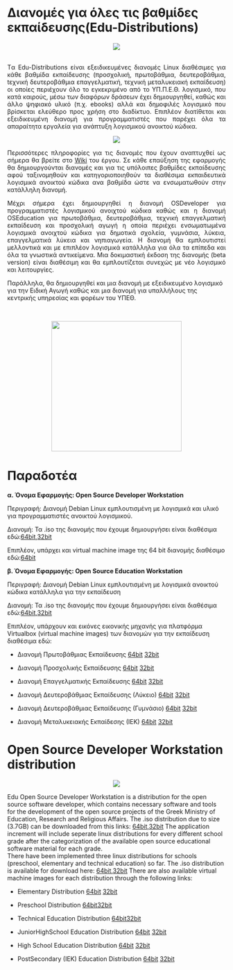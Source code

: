 # Διανομές για όλες τις βαθμίδες εκπαίδευσης(Edu-Distributions)
<p align="center">
  <img src="http://ostdev.minedu.gov.gr/~pgeorg/assets/pictures/OSDeveloperWorkstation1.png"/>
</p>
<p align="justify">
<br>
Tα Edu-Distributions είναι εξειδικευμένες διανομές Linux διαθέσιμες για κάθε βαθμίδα εκπαίδευσης (προσχολική, πρωτοβάθμια, δευτεροβάθμια, tεχνική δευτεροβάθμια επαγγελματική, τεχνική μεταλυκειακή εκπαίδευση) οι οποίες περιέχουν όλο το εγκεκριμένο από το ΥΠ.Π.Ε.Θ. λογισμικό, που κατά καιρούς, μέσω των διαφόρων δράσεων έχει δημιουργηθεί, καθώς και άλλο ψηφιακό υλικό (π.χ. ebooks) αλλά και δημοφιλές λογισμικό που βρίσκεται ελεύθερο προς χρήση στο διαδίκτυο.
Επιπλέον διατίθεται και εξειδικευμένη διανομή για προγραμματιστές που παρέχει όλα τα απαραίτητα εργαλεία για ανάπτυξη λογισμικού ανοικτού κώδικα. 
<br>
<p align="center">
  <img src="http://ostdev.minedu.gov.gr/~pgeorg/assets/pictures/OSDeveloperWorkstation2.png"/>
</p>
<p align="justify">
Περισσότερες πληροφορίες για τις διανομές που έχουν αναπτυχθεί ως σήμερα θα βρείτε στο <A href="https://git.minedu.gov.gr/itminedu/edu_distributions/wikis/Home">Wiki</A> του έργου.
Σε κάθε επαύξηση της εφαρμογής θα δημιουργούνται διανομές και για τις υπόλοιπες βαθμίδες εκπαίδευσης αφού ταξινομηθούν και κατηγοριοποιηθούν τα διαθέσιμα εκπαιδευτικά λογισμικά ανοικτού κώδικα ανα βαθμίδα ώστε να ενσωματωθούν στην κατάλληλη διανομή. 

<p align="justify">
Μέχρι σήμερα έχει δημιουργηθεί η διανομή OSDeveloper για προγραμματιστές λογισμικού ανοιχτού κώδικα καθώς και η διανομή OSEducation για πρωτοβάθμια, δευτεροβάθμια, τεχνική επαγγελματική εκπαίδευση και προσχολική αγωγή η οποία περιέχει ενσωματωμένα λογισμικά ανοιχτού κώδικα για δημοτικά σχολεία, γυμνάσια, λύκεια, επαγγελματικά λύκεια και νηπιαγωγεία. Η διανομή θα εμπλουτιστεί μελλοντικά και με επιπλέον λογισμικά κατάλληλα για όλα τα επίπεδα και όλα τα γνωστικά αντικείμενα. Μια δοκιμαστική έκδοση της διανομής (beta version) είναι διαθέσιμη και θα εμπλουτίζεται συνεχώς με νέο λογισμικό και λειτουργίες. 
</p>
<p>Παράλληλα, θα δημιουργηθεί και μια διανομή με εξειδικευμένο λογισμικό για την Ειδική Αγωγή καθώς και μια διανομή για υπαλλήλους της κεντρικής υπηρεσίας και φορέων του ΥΠΕΘ. </p>
</p>
<br>
<p align="center">
  <img src="http://ostdev.minedu.gov.gr/~sofiakom/OSElementary64-desktop.png" width=300 height=300/>
</p>


# Παραδοτέα
**α. Όνομα Εφαρμογής: Open Source Developer Workstation**

Περιγραφή: Διανομή Debian Linux εμπλουτισμένη με λογισμικά και υλικό για προγραμματιστές ανοικτού λογισμικού.

Διανομή: Τα .iso της διανομής που έχουμε δημιουργήσει είναι διαθέσιμα εδώ:<A href="https://pithos.okeanos.grnet.gr/public/V7Nyum3zK15sRdAuhZXqi1">64bit</A>,<A href="https://pithos.okeanos.grnet.gr/public/Hmcjo1rWYSS3YtG12mbps7">32bit</A>

Επιπλέον, υπάρχει και virtual machine image της 64 bit διανομής διαθέσιμο εδώ:<A href="https://pithos.okeanos.grnet.gr/public/7J3Uu9eVhNu1FOQgykHFg5">64bit</A>

**β. Όνομα Εφαρμογής: Open Source Education Workstation**

Περιγραφή: Διανομή Debian Linux εμπλουτισμένη με λογισμικά ανοικτού κώδικα κατάλληλα για την εκπαίδευση

Διανομή: Τα .iso της διανομής που έχουμε δημιουργήσει είναι διαθέσιμα εδώ:<A href="https://pithos.okeanos.grnet.gr/public/V7Nyum3zK15sRdAuhZXqi1">64bit</A>,<A href="https://pithos.okeanos.grnet.gr/public/Hmcjo1rWYSS3YtG12mbps7">32bit</A>

Επιπλέον, υπάρχουν και εικόνες εικονικής μηχανής για πλατφόρμα Virtualbox (virtual machine images) των διανομών για την εκπαίδευση διαθέσιμα εδώ:

* Διανομή Πρωτοβάθμιας Εκπαίδευσης <A href="https://pithos.okeanos.grnet.gr/public/5lUvDwTJCDcWjsKUFQcsI2">64bit</A> <A href="https://pithos.okeanos.grnet.gr/public/6NXocDtK7Jsp1lHLBJRBZ2">32bit</A>

* Διανομή Προσχολικής Εκπαίδευσης <A href="https://pithos.okeanos.grnet.gr/public/b23a9aYuAjmrdn8ydrZek3">64bit</A> <A href="https://pithos.okeanos.grnet.gr/public/96oVUaX4qjIreokr5AtYr4">32bit</A>

* Διανομή Επαγγελματικής Εκπαίδευσης  <A href="https://pithos.okeanos.grnet.gr/public/BTpX31SjZewzeDdOT4lI95">64bit</A> <A href="https://pithos.okeanos.grnet.gr/public/vwFl6HlsE6fHriOoXq3104">32bit</A>

* Διανομή Δευτεροβάθμιας Εκπαίδευσης (Λύκειο) <A href="https://pithos.okeanos.grnet.gr/public/dr8jVl8t0xOlEsRP6e5NL">64bit</A> <A href="https://pithos.okeanos.grnet.gr/public/YKnycsg6eaX9NqASaPBvZ4">32bit</A>

* Διανομή Δευτεροβάθμιας Εκπαίδευσης (Γυμνάσιο) <A href="https://pithos.okeanos.grnet.gr/public/1AFKHUmGa5nxS3mzvph0Z4">64bit</A> <A href="https://pithos.okeanos.grnet.gr/public/BVnKPPJOayqAB6r2RNDd3">32bit</A>

* Διανομή Μεταλυκειακής Εκπαίδεσης (ΙΕΚ) <A href="https://pithos.okeanos.grnet.gr/public/V09A4ku06DygEhTr9q6aL2">64bit</A> <A href="https://pithos.okeanos.grnet.gr/public/YhB0i1LNFBoCsXWqyaM2b1">32bit</A>


# Open Source Developer Workstation distribution
<p align="center">
  <img src="http://ostdev.minedu.gov.gr/~pgeorg/assets/pictures/OSDeveloperWorkstation1.png"/>
</p>
<p align="justify">

Edu Open Source Developer Workstation is a distribution for the open source software developer, which contains necessary software and tools for the development of the open source projects of the Greek Ministry of Education, Research and Religious Affairs. 
The .iso distribution due to size (3.7GB) can be downloaded from this links: <A href="https://pithos.okeanos.grnet.gr/public/V7Nyum3zK15sRdAuhZXqi1">64bit</A>,<A href="https://pithos.okeanos.grnet.gr/public/Hmcjo1rWYSS3YtG12mbps7">32bit</A>
The application increment will include seperate linux distributions for every different school grade after the categorization of the available open source educational software material for each grade.  
There have been implemented three linux distributions for schools (preschool, elementary and technical education) so far. 
The .iso distribution is available for download here: <A href="https://pithos.okeanos.grnet.gr/public/V7Nyum3zK15sRdAuhZXqi1">64bit</A>,<A href="https://pithos.okeanos.grnet.gr/public/Hmcjo1rWYSS3YtG12mbps7">32bit</A>
There are also available virtual machine images for each distribution through the following links:

* Elementary Distribution <A href="https://pithos.okeanos.grnet.gr/public/5lUvDwTJCDcWjsKUFQcsI2">64bit</A> <A href="https://pithos.okeanos.grnet.gr/public/6NXocDtK7Jsp1lHLBJRBZ2">32bit</A>

* Preschool Distribution <A href="https://pithos.okeanos.grnet.gr/public/b23a9aYuAjmrdn8ydrZek3">64bit</A><A href="https://pithos.okeanos.grnet.gr/public/96oVUaX4qjIreokr5AtYr4">32bit</A>

* Technical Education Distribution <A href="https://pithos.okeanos.grnet.gr/public/BTpX31SjZewzeDdOT4lI95">64bit</A><A href="https://pithos.okeanos.grnet.gr/public/vwFl6HlsE6fHriOoXq3104">32bit</A>

* JuniorHighSchool Education Distribution <A href="https://pithos.okeanos.grnet.gr/public/1AFKHUmGa5nxS3mzvph0Z4">64bit</A> <A href="https://pithos.okeanos.grnet.gr/public/BVnKPPJOayqAB6r2RNDd3">32bit</A>

* High School Education Distribution <A href="https://pithos.okeanos.grnet.gr/public/dr8jVl8t0xOlEsRP6e5NL">64bit</A> <A href="https://pithos.okeanos.grnet.gr/public/YKnycsg6eaX9NqASaPBvZ4">32bit</A>

* PostSecondary (IEK) Education Distribution <A href="https://pithos.okeanos.grnet.gr/public/V09A4ku06DygEhTr9q6aL2">64bit</A> <A href="https://pithos.okeanos.grnet.gr/public/YhB0i1LNFBoCsXWqyaM2b1">32bit</A>
